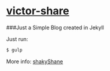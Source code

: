 # [victor-share]
###Just a Simple Blog created in Jekyll


Just run: 
```sh
$ gulp
```

More info:
[shakyShane]

[victor-share]: <https://vcarulla.github.io/victor-share/>
[shakyShane]: <https://github.com/shakyShane/jekyll-gulp-sass-browser-sync>
